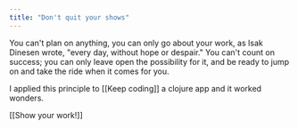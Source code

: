 ```yaml
---
title: "Don't quit your shows"
---
```


You can't plan on anything, you can only go about your work, as Isak Dinesen wrote, "every day, without hope or despair." You can't count on success; you can only leave open the possibility for it, and be ready to jump on and take the ride when it comes for you.

I applied this principle to [[Keep coding]] a clojure app and it worked wonders.

[[Show your work!]]
